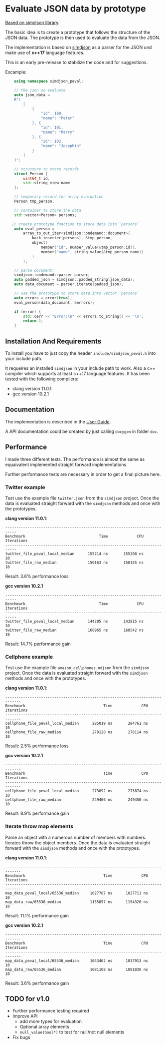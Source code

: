 # Evaluate JSON data by prototype

[Based on simdjson library](https://simdjson.org/).

The basic idea is to create a prototype that follows the structure of
the JSON data. The prototype is then used to evaluate the data from the
JSON.

The implementation is based on
[simdjson](https://github.com/simdjson/simdjson#readme) as a parser
for the JSON und make use of **c++17** language features.

This is an early pre-release to stabilize the code and for suggestions.

Excample:
```c++
    using namespace simdjson_peval;

    // the json so evaluate
    auto json_data =
    R"(
        [
            {
                "id": 100,
                "name": "Peter"
            }, {
                "id": 101,
                "name": "Marry"
            }, {
                "id": 102,
                "name": "Josephin"
            }
        ]
    )";

    // structure to store records
    struct Person {
        uint64_t id,
        std::string_view name
    };

    // temporary record for array evaluation
    Person tmp_person;

    // container to store the data
    std::vector<Person> persons;

   // create prototype function to store data into `persons`
    auto eval_person =
        array_to_out_iter<simdjson::ondemand::document>(
            back_inserter(persons), &tmp_person,
            object(
                member("id", number_value(&tmp_person.id)),
                member("name", string_value(&tmp_person.name))
            )
        );

    // parse document:
    simdjson::ondemand::parser parser;
    auto padded_json = simdjson::padded_string(json_data);
    auto data_documant = parser.iterate(padded_json);

    // use the prototype to store data into vector `persons`
    auto errors = error(true);
    eval_person(data_documant, &errors);

    if (error) {
        std::cerr << "Error:\n" << errors.to_string() << '\n';
        return 1;
    }

```

## Installation And Requirements

To install you have to just copy the header `include/simdjson_peval.h`
into your include path.

It requeires an installed `simdjson` in your include path to
work.
Also a c++ compiler which supports at least c++17 language
features. It has been tested with the following compilers:

* clang version 11.0.1
* gcc version 10.2.1

## Documentation

The implementation is described in the
[User Guide](https://github.com/kla-sch/simdjson_peval/blob/main/doc/UserGuide.md).
             
A API documentation could be created by just calling `docygen` in
folder `doc`.

## Performance

I made three different tests. The performance is almost the same as
equaivalent implemented straight forward implementations.

Further performance tests are necessary in order to get a final
picture here.

### Twitter example

Test use the example file `twitter.json` from the `simdjson`
project. Once the data is evaluated straight forward with the
`simdjson` methods and once with the prototypes.

**clang version 11.0.1**:
```
---------------------------------------------------------------------------
Benchmark                                 Time             CPU   Iterations
---------------------------------------------------------------------------
twitter_file_peval_local_median      155214 ns       155208 ns           10
twitter_file_raw_median              150163 ns       150155 ns           10
```
Result: 3.6% performance loss

**gcc version 10.2.1**
```
---------------------------------------------------------------------------
Benchmark                                 Time             CPU   Iterations
---------------------------------------------------------------------------
twitter_file_peval_local_median      144205 ns       143815 ns           10
twitter_file_raw_median              168965 ns       168542 ns           10
```
Result: 14.7% performance gain


### Cellphone example

Test use the example file `amazon_cellphones.ndjson` from the
`simdjson` project. Once the data is evaluated straight forward with
the `simdjson` methods and once with the prototypes.

**clang version 11.0.1**:
```
-----------------------------------------------------------------------------
Benchmark                                   Time             CPU   Iterations
-----------------------------------------------------------------------------
cellphone_file_peval_local_median      285019 ns       284761 ns           10
cellphone_file_raw_median              278128 ns       278114 ns           10
```
Result: 2.5% performance loss

**gcc version 10.2.1**
```
-----------------------------------------------------------------------------
Benchmark                                   Time             CPU   Iterations
-----------------------------------------------------------------------------
cellphone_file_peval_local_median      273892 ns       273874 ns           10
cellphone_file_raw_median              249466 ns       249450 ns           10
```
Result: 8.9% performance gain

### Iterate throw map elements

Parse an object with a numerous number of members with
numbers. Iterates throw the object members. Once the data is evaluated
straight forward with the `simdjson` methods and once with the
prototypes.

**clang version 11.0.1**:
```
-----------------------------------------------------------------------------
Benchmark                                   Time             CPU   Iterations
-----------------------------------------------------------------------------
map_data_peval_local/65536_median     1027787 ns      1027711 ns           10
map_data_raw/65536_median             1155857 ns      1154326 ns           10
```
Result: 11.1% performance gain

**gcc version 10.2.1**
```
-----------------------------------------------------------------------------
Benchmark                                   Time             CPU   Iterations
-----------------------------------------------------------------------------
map_data_peval_local/65536_median     1043462 ns      1037913 ns           10
map_data_raw/65536_median             1081108 ns      1081030 ns           10
```
Result: 3.6% performance gain

## TODO for v1.0

* Further performance testing required
* Improve API
  * add more types for evaluation
  * Optional array elements
  * `null_value(bool*)` to test for null/not null elements
* Fix bugs
